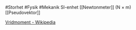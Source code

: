 #Storhet #Fysik #Mekanik 
SI-enhet [[Newtonmeter]] (N × m)
[[Pseudovektor]]

[Vridmoment - Wikipedia](https://sv.wikipedia.org/wiki/Vridmoment)